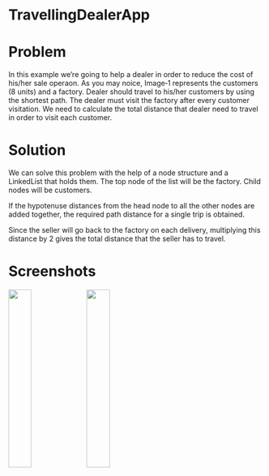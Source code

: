 # TravellingDealerApp

# Problem

In this example we’re going to help a dealer in order to reduce the cost of his/her sale operaon.
As you may noice, Image‐1 represents the customers (8 units) and a factory. Dealer should travel to his/her customers by using the shortest path. The dealer must visit the factory after every customer visitation.
We need to calculate the total distance that dealer need to travel in order to visit each customer.

# Solution
We can solve this problem with the help of a node structure and a LinkedList that holds them. The top node of the list will be the factory. Child nodes will be customers.

If the hypotenuse distances from the head node to all the other nodes are added together, the required path distance for a single trip is obtained.

Since the seller will go back to the factory on each delivery, multiplying this distance by 2 gives the total distance that the seller has to travel.

# Screenshots

<img width="30%" align="left" src="https://imgur.com/YFpOkmb.png" />
<img width="30%" align="end" src="https://imgur.com/RCg6YSN.png" />
